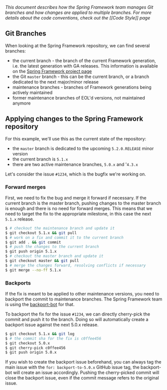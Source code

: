 _This document describes how the Spring Framework team manages Git branches and how changes are applied to multiple branches. For more details about the code conventions, check out the [[Code Style]] page_

## Git Branches

When looking at the Spring Framework repository, we can find several branches:

* the current branch - the branch of the current Framework generation, i.e. the latest generation with GA releases. This information is available on the [Spring Framework project page](https://spring.io/projects/spring-framework#learn)
* the Git `master` branch - this can be the current branch, or a branch dedicated to the next major/minor release
* maintenance branches - branches of Framework generations being actively maintained
* former maintenance branches of EOL'd versions, not maintained anymore

## Applying changes to the Spring Framework repository

For this example, we'll use this as the current state of the repository:

* the `master` branch is dedicated to the upcoming `5.2.0.RELEASE` minor version
* the current branch is `5.1.x`
* there are two active maintenance branches, `5.0.x` and '`4.3.x`

Let's consider the issue `#1234`, which is the bugfix we're working on.

### Forward merges

First, we need to fix the bug and merge it forward if necessary. If the current branch is the master branch, pushing changes to the master branch is enough and there is no need for forward merges. This means that we need to target the fix to the appropriate milestone, in this case the next `5.1.x` release.

```bash
$ # checkout the maintenance branch and update it
$ git checkout 5.1.x && git pull
$ # work on a fix and commit it to the current branch
$ git add . && git commit
$ # push the changes to the current branch
$ git push origin 5.1.x
$ # checkout the master branch and update it
$ git checkout master && git pull
$ # merge the changes forward, resolving conflicts if necessary
$ git merge --no-ff 5.1.x
```

### Backports

If the fix is meant to be applied to other maintenance versions, you need to backport the commit to maintenance branches.
The Spring Framework team is using the [backport-bot](https://github.com/spring-io/backport-bot) for that.

To backport the fix for the issue `#1234`, we can directly cherry-pick the commit and push it to the branch. Doing so will automatically create a backport issue against the next 5.0.x release.

```bash
$ git checkout 5.1.x && git log
$ # the commit sha for the fix is c0ffee456
$ git checkout 5.0.x
$ git cherry-pick c0ffee456
$ git push origin 5.0.x
```

If you wish to create the backport issue beforehand, you can always tag the main issue with the `for: backport-to-5.0.x` GitHub issue tag, the backport-bot will create an issue accordingly. Pushing the cherry-picked commit will close the backport issue, even if the commit message refers to the original issue.



